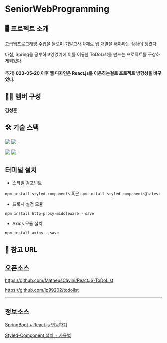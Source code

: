 # SeniorWebProgramming
## 🖥 프로젝트 소개
고급웹프로그래밍 수업을 들으며 기말고사 과제로 웹 개발을 해야하는 상황이 생겼다 

마침, Spring을 공부하고있었기에 이를 이용한 ToDoList를 만드는 프로젝트를 구상하게되었다.

#### 추가) 023-05-20 이후 웹 디자인은 React.js를 이용하는걸로 프로젝트 방향성을 바꾸었다.


## 👩‍💻 멤버 구성

#### 김성훈

## 🛠 기술 스택

<img src="https://img.shields.io/badge/SpringBoot-6DB33F?style=for-the-badge&logo=SpringBoot&logoColor=white"> <img src="https://img.shields.io/badge/Spring Security-6DB33F?style=for-the-badge&logo=SpringSecurity&logoColor=white"> 

<img src="https://img.shields.io/badge/MySQL-blue?style=for-the-badge&logo=MYSQL&logoColor=white"> <img src="https://img.shields.io/badge/React-white?style=for-the-badge&logo=React&logoColor=skyblue"> 

## 터미널 설치

* 스타일 컴포넌트

`npm install styled-components` 혹은 `npm install styled-components@latest`

* 프록시 설정 모듈

`npm install http-proxy-middleware --save`

* Axios 모듈 설치

`npm install axios --save`

## 📜 참고 URL

## 오픈소스
https://github.com/MatheusCavini/ReactJS-ToDoList

https://github.com/ip99202/todolist

***

## 정보소스
[SpringBoot + React.js 연동하기](https://velog.io/@u-nij/Spring-Boot-React.js-%EA%B0%9C%EB%B0%9C%ED%99%98%EA%B2%BD-%EC%84%B8%ED%8C%85)

[Styled-Component 설치 + 사용법](https://nerd-lee.github.io/styled-components/0001/)
